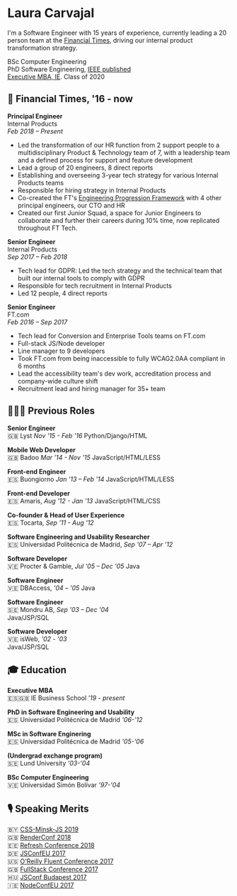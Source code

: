 # Laura Carvajal
I'm a Software Engineer with 15 years of experience, currently leading a 20 person team at the [Financial Times](ft.com), driving our internal product transformation strategy.

BSc Computer Engineering\
PhD Software Engineering, [IEEE published](https://ieeexplore.ieee.org/author/37086623000)\
[Executive MBA, IE](https://www.ie.edu/business-school/programs/mba/executive-mba-en/). Class of 2020

## 📰 Financial Times, '16 - now

**Principal Engineer**\
Internal Products\
*Feb 2018 – Present*

- Led the transformation of our HR function from 2 support people to a multidisciplinary Product & Technology team of 7, with a leadership team and a defined process for support and feature development
- Lead a group of 20 engineers, 8 direct reports
- Establishing and overseeing 3-year tech strategy for various Internal Products teams
- Responsible for hiring strategy in Internal Products
- Co-created the FT's [Engineering Progression Framework](https://engineering-progression.ft.com/) with 4 other principal engineers, our CTO and HR
- Created our first Junior Squad, a space for Junior Engineers to collaborate and further their careers during 10% time, now replicated throughout FT Tech.

**Senior Engineer**\
Internal Products\
*Sep 2017 – Feb 2018*

- Tech lead for GDPR: Led the tech strategy and the technical team that built our internal tools to comply with GDPR
- Responsible for tech recruitment in Internal Products
- Led 12 people, 4 direct reports

**Senior Engineer**\
FT.com\
*Feb 2016 – Sep 2017*
- Tech lead for Conversion and Enterprise Tools teams on FT.com
- Full-stack JS/Node developer
- Line manager to 9 developers
- Took FT.com from being inaccessible to fully WCAG2.0AA compliant in 6 months
- Lead the accessibility team's dev work, accreditation process and company-wide culture shift
- Recruitment lead and hiring manager for 35+ team

## 👩🏻‍💻 Previous Roles

**Senior Engineer**\
🇬🇧 Lyst *Nov '15 - Feb '16*
Python/Django/HTML

**Mobile Web Developer**\
🇬🇧 Badoo *Mar '14 - Nov '15*
JavaScript/HTML/LESS

**Front-end Engineer**\
🇪🇸 Buongiorno *Jan '13 – Feb '14*
JavaScript/HTML/LESS

**Front-end Developer**\
🇪🇸 Amaris, *Aug '12 - Jan '13*
JavaScript/HTML/CSS

**Co-founder & Head of User Experience**\
🇪🇸 Tocarta, *Sep '11 - Aug '12*

**Software Engineering and Usability Researcher**\
🇪🇸 Universidad Politécnica de Madrid, *Sep '07 – Apr '12*

**Software Developer**\
🇻🇪 Procter & Gamble, *Jul '05 – Dec '05*
Java

**Software Engineer**\
🇻🇪 DBAccess, *'04 – '05*
Java

**Software Engineer**\
🇸🇪 Mondru AB, *Sep '03 – Dec '04*\
Java/JSP/SQL 

**Software Developer**\
🇻🇪 isWeb, *'02 - '03*\
Java/JSP/SQL

## 🎓 Education

**Executive MBA**  
🇪🇸🇬🇧 IE Business School *'19 - present*

**PhD in Software Engineering and Usability**  
🇪🇸 Universidad Politécnica de Madrid *'06-'12*

**MSc in Software Enginering**  
🇪🇸 Universidad Politécnica de Madrid *'05-'06*

**(Undergrad exchange program)**  
🇸🇪 Lund University *'03-'04*

**BSc Computer Engineering**  
🇻🇪 Universidad Simón Bolívar *'97-'04*

## 🎙️ Speaking Merits
🇧🇾 [CSS-Minsk-JS 2019](https://css-minsk-js.by/speaker/laura-carvajal)\
🇬🇧 [RenderConf 2018](https://2018.render-conf.com/talks)\
🇪🇪 [Refresh Conference 2018](http://refresh.rocks/laura-carvajal)\
🇩🇪 [JSConfEU 2017](https://2017.jsconf.eu/speakers/laura-carvajal-yes-your-site-too-can-and-should-be-accessible-lessons-learned-from-building-ftcom.html)\
🇺🇸 [O'Reilly Fluent Conference 2017](https://conferences.oreilly.com/fluent/fl-ca-2017/public/schedule/detail/58272)\
🇬🇧 [FullStack Conference 2017](https://webcache.googleusercontent.com/search?q=cache:vSkD1LE1figJ:https://skillsmatter.com/skillscasts/10165-yes-your-site-can-be-accessible-lessons-learned-in-building-ft-com+&cd=1&hl=en&ct=clnk&gl=uk)\
🇭🇺 [JSConf Budapest 2017](http://2017.jsconfbp.com/speakers/laura-carvajal/)\
🇮🇪 [NodeConfEU 2017](https://www.youtube.com/playlist?list=PL0CdgOSSGlBaxNkrUIHrhd1f3ch45f66_)
